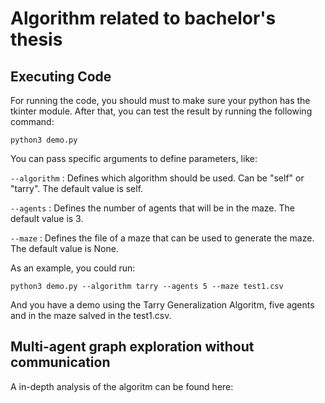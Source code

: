 # Algorithm related to bachelor's thesis

## Executing Code

For running the code, you should must to make sure your python has the tkinter module.
After that, you can test the result by running the following command:

```python3 demo.py```

You can pass specific arguments to define parameters, like:

```--algorithm``` : Defines which algorithm should be used. Can be "self" or "tarry". The default value is self.

```--agents``` : Defines the number of agents that will be in the maze. The default value is 3.

```--maze``` : Defines the file of a maze that can be used to generate the maze. The default value is None.

As an example, you could run:

```python3 demo.py --algorithm tarry --agents 5 --maze test1.csv ```

And you have a demo using the Tarry Generalization Algoritm, five agents and in the maze salved in the test1.csv.

## Multi-agent graph exploration without communication

A in-depth analysis of the algoritm can be found here:


